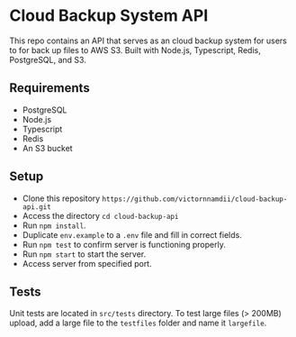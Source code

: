 # Cloud Backup System API

This repo contains an API that serves as an cloud backup system for users to for back up files to AWS S3. Built with Node.js, Typescript, Redis, PostgreSQL, and S3.

## Requirements

* PostgreSQL
* Node.js
* Typescript
* Redis
* An S3 bucket

## Setup

* Clone this repository `https://github.com/victornnamdii/cloud-backup-api.git`
* Access the directory `cd cloud-backup-api`
* Run `npm install`.
* Duplicate `env.example` to a `.env` file and fill in correct fields.
* Run `npm test` to confirm server is functioning properly.
* Run `npm start` to start the server.
* Access server from specified port.

## Tests

Unit tests are located in `src/tests` directory. To test large files (> 200MB) upload, add a large file to the `testfiles` folder and name it `largefile`.

